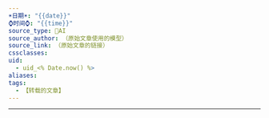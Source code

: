 ```yaml
---
☀️日期☀️: "{{date}}"
⌚️时间⌚️: "{{time}}"
source_type: 🤖AI
source_author: （原始文章使用的模型）
source_link: （原始文章的链接）
cssclasses: 
uid:
  - uid_<% Date.now() %>
aliases: 
tags:
  - 【转载的文章】
---
```

---

